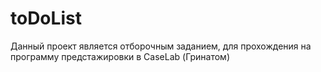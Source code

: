 # toDoList
Данный проект является отборочным заданием, для прохождения на программу предстажировки в CaseLab (Гринатом)
